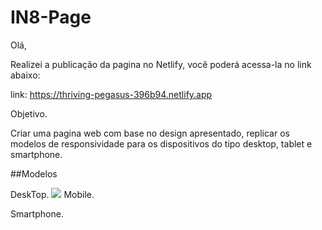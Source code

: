 # IN8-Page

Olá,

Realizei a publicação da pagina no Netlify, você poderá acessa-la no link abaixo:

link: https://thriving-pegasus-396b94.netlify.app


Objetivo.

Criar uma pagina web com base no design apresentado, replicar os modelos de responsividade para os dispositivos do tipo desktop, tablet e smartphone.


##Modelos 

DeskTop.
![](https://i.postimg.cc/prjtXRjh/desktop.jpg)
Mobile.

Smartphone.


